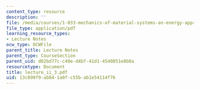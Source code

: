 ```yaml
---
content_type: resource
description: ''
file: /media/courses/1-033-mechanics-of-material-systems-an-energy-approach-fall-2003/13c899f9ab841a0fc55bab1e54114f76_lecture_ii_3.pdf
file_type: application/pdf
learning_resource_types:
- Lecture Notes
ocw_type: OCWFile
parent_title: Lecture Notes
parent_type: CourseSection
parent_uid: d02bd77c-c40e-d4bf-41d1-4540051e8b0a
resourcetype: Document
title: lecture_ii_3.pdf
uid: 13c899f9-ab84-1a0f-c55b-ab1e54114f76
---
```

